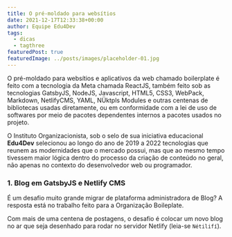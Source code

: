 ```yaml
---
title: O pré-moldado para websítios
date: 2021-12-17T12:33:38+00:00
author: Equipe Edu4Dev
tags:
  - dicas
  - tagthree
featuredPost: true
featuredImage: ../posts/images/placeholder-01.jpg
---
```


O pré-moldado para websítios e aplicativos da web chamado boilerplate é feito com a tecnologia da Meta chamada ReactJS, também feito sob as tecnologias GatsbyJS, NodeJS, Javascript, HTML5, CSS3, WebPack, Markdown, NetlifyCMS, YAML, NÜktpls Modules e outras centenas de bibliotecas usadas diretamente, ou em conformidade com a lei de uso de softwares por meio de pacotes dependentes internos a pacotes usados no projeto.

O Instituto Organizacionista, sob o selo de sua iniciativa educacional **Edu4Dev** selecionou ao longo do ano de 2019 a 2022 tecnologias que reunem as modernidades que o mercado possui, mas que ao mesmo tempo tivessem maior lógica dentro do processo da criação de conteúdo no geral, não apenas no contexto do desenvolvedor web ou programador.

### **1. Blog em GatsbyJS e Netlify CMS**

É um desafio muito grande migrar de plataforma administradora de Blog? A resposta está no trabalho feito para a Organização Boileplate.

Com mais de uma centena de postagens, o desafio é colocar um novo blog no ar que seja desenhado para rodar no servidor Netlify (leia-se `Nétilifí`).
